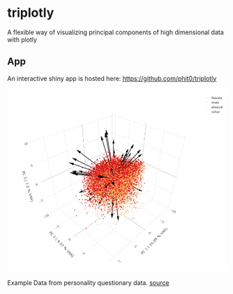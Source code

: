 
# triplotly

A flexible way of visualizing principal components of high dimensional
data with plotly

## App 
An interactive shiny app is hosted here: https://github.com/phit0/triplotly  



![/_rawdata/>](man/figures/big5_3d_pca.png)  

Example Data from personality questionary data. [source](https://openpsychometrics.org)  
